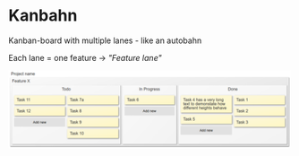 # Kanbahn
Kanban-board with multiple lanes - like an autobahn

Each lane = one feature &rarr; _"Feature lane"_  

![feature-lane-preview](/img/feature-lane-preview.png)
